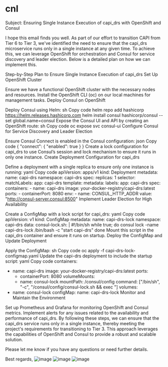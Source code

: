 # cnl
Subject: Ensuring Single Instance Execution of capi_drs with OpenShift and Consul

I hope this email finds you well. As part of our effort to transition CAPI from Tier 6 to Tier 3, we've identified the need to ensure that the capi_drs microservice runs only in a single instance at any given time. To achieve this, we can leverage OpenShift for orchestration and Consul for service discovery and leader election. Below is a detailed plan on how we can implement this.

Step-by-Step Plan to Ensure Single Instance Execution of capi_drs
Set Up OpenShift Cluster

Ensure we have a functional OpenShift cluster with the necessary nodes and resources.
Install the OpenShift CLI (oc) on our local machines for management tasks.
Deploy Consul on OpenShift

Deploy Consul using Helm:
sh
Copy code
helm repo add hashicorp https://helm.releases.hashicorp.com
helm install consul hashicorp/consul --set global.name=consul
Expose the Consul UI and API by creating an OpenShift route:
sh
Copy code
oc expose svc consul-ui
Configure Consul for Service Discovery and Leader Election

Ensure Consul Connect is enabled in the Consul configuration:
json
Copy code
{
  "connect": {
    "enabled": true
  }
}
Create a lock configuration for capi_drs to use Consul’s session and lock mechanism to ensure it runs in only one instance.
Create Deployment Configuration for capi_drs

Define a deployment with a single replica to ensure only one instance is running:
yaml
Copy code
apiVersion: apps/v1
kind: Deployment
metadata:
  name: capi-drs
  namespace: capi-drs
spec:
  replicas: 1
  selector:
    matchLabels:
      app: capi-drs
  template:
    metadata:
      labels:
        app: capi-drs
    spec:
      containers:
      - name: capi-drs
        image: your-docker-registry/capi-drs:latest
        ports:
        - containerPort: 8080
        env:
        - name: CONSUL_HTTP_ADDR
          value: "http://consul-server.consul:8500"
Implement Leader Election for High Availability

Create a ConfigMap with a lock script for capi_drs:
yaml
Copy code
apiVersion: v1
kind: ConfigMap
metadata:
  name: capi-drs-lock
  namespace: capi-drs
data:
  consul-lock.sh: |
    #!/bin/sh
    while true; do
      consul lock -name capi-drs-lock /bin/bash -c "start capi-drs"
    done
Mount this script in the capi_drs container and ensure it runs on startup.
Deploy the ConfigMap and Update Deployment

Apply the ConfigMap:
sh
Copy code
oc apply -f capi-drs-lock-configmap.yaml
Update the capi-drs deployment to include the startup script:
yaml
Copy code
containers:
- name: capi-drs
  image: your-docker-registry/capi-drs:latest
  ports:
  - containerPort: 8080
  volumeMounts:
  - name: consul-lock
    mountPath: /consul/config
  command: ["/bin/sh", "-c", "/consul/config/consul-lock.sh && exec <your-main-process>"]
volumes:
- name: consul-lock
  configMap:
    name: capi-drs-lock
Monitor and Maintain the Environment

Set up Prometheus and Grafana for monitoring OpenShift and Consul metrics.
Implement alerts for any issues related to the availability and performance of capi_drs.
By following these steps, we can ensure that the capi_drs service runs only in a single instance, thereby meeting the project's requirements for transitioning to Tier 3. This approach leverages the capabilities of OpenShift and Consul to provide a robust and scalable solution.

Please let me know if you have any questions or need further details.

Best regards,
![image](https://github.com/Mogeskebede/cnl/assets/104947695/31e6a4ab-15f2-476c-a845-2c6191152b31)
![image](https://github.com/Mogeskebede/cnl/assets/104947695/46fe98ca-d37f-42bb-9599-0a21cfbc3328)
![image](https://github.com/Mogeskebede/cnl/assets/104947695/f4d801d4-1291-4756-bb7b-c945e673a2a3)


